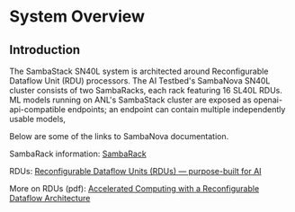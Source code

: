 # System Overview

## Introduction

The SambaStack SN40L system is architected around Reconfigurable Dataflow Unit (RDU) processors. The AI Testbed's SambaNova SN40L cluster consists of two SambaRacks, each rack featuring 16 SL40L RDUs. ML models running on ANL's SambaStack cluster are exposed as openai-api-compatible endpoints; an endpoint can contain multiple independently usable models, 

Below are some of the links to SambaNova documentation.

SambaRack information: [SambaRack](https://sambanova.ai/products/sambarack)

RDUs: [Reconfigurable Dataflow Units (RDUs) — purpose-built for AI](https://sambanova.ai/products/sn40l-rdu-ai-chip)

More on RDUs (pdf): [Accelerated Computing with a Reconfigurable Dataflow Architecture](https://sambanova.ai/hubfs/23945802/SambaNova_Accelerated-Computing-with-a-Reconfigurable-Dataflow-Architecture_Whitepaper_English-1.pdf)

